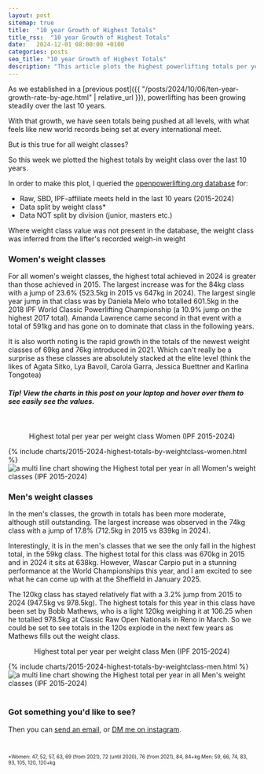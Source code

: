 ```yaml
---
layout: post
sitemap: true
title:  "10 year Growth of Highest Totals"
title_rss:  "10 year Growth of Highest Totals"
date:   2024-12-01 08:00:00 +0100
categories: posts
seo_title: "10 year Growth of Highest Totals"
description: "This article plots the highest powerlifting totals per yer per weight class from 2015 to 2024. The data for this analysis comes from the openpowerlifting database."
---
```


As we established in a [previous post]({{ "/posts/2024/10/06/ten-year-growth-rate-by-age.html" | relative_url }}), powerlifting has been growing steadily over the last 10 years.

With that growth, we have seen totals being pushed at all levels, with what feels like new world records being set at every international meet.

But is this true for all weight classes?

So this week we plotted the highest totals by weight class over the last 10 years.

In order to make this plot, I queried the [openpowerlifting.org database](https://www.openpowerlifting.org/) for: 

- Raw, SBD, IPF-affiliate meets held in the last 10 years (2015-2024)
- Data split by weight class*
- Data NOT split by division (junior, masters etc.)

Where weight class value was not present in the database, the weight class was inferred from the lifter's recorded weigh-in weight

### Women's weight classes

For all women's weight classes, the highest total achieved in 2024 is greater than those achieved in 2015. The largest increase was for the 84kg class with a jump of 23.6% (523.5kg in 2015 vs 647kg in 2024).
The largest single year jump in that class was by Daniela Melo who totalled 601.5kg in the 2018 IPF World Classic Powerlifting Championship (a 10.9% jump on the highest 2017 total). Amanda Lawrence came second in that event with a total of 591kg and has gone on to dominate that class in the following years.

It is also worth noting is the rapid growth in the totals of the newest weight classes of 69kg and 76kg introduced in 2021. Which can't really be a surprise as these classes are absolutely stacked at the elite level (think the likes of Agata Sitko, Lya Bavoil, Carola Garra, Jessica Buettner and Karlina Tongotea)


##### Tip! View the charts in this post on your laptop and hover over them to see easily see the values.

<br>
<p style="text-align:center">Highest total per year per weight class Women (IPF 2015-2024)</p>


<div class="custom-chart">
  <div class="html-content">
    {% include charts/2015-2024-highest-totals-by-weightclass-women.html %}
  </div>
  <div class="svg-content">
    <img src="/assets/charts/2015-2024-highest-totals-by-weightclass-women.svg" alt="a multi line chart showing the Highest total per year in all Women's weight classes (IPF 2015-2024)">
  </div>
</div>


### Men's weight classes

In the men's classes, the growth in totals has been more moderate, although still outstanding. The largest increase was observed in the 74kg class with a jump of 17.8% (712.5kg in 2015 vs 839kg in 2024).

Interestingly, it is in the men's classes that we see the only fall in the highest total, in the 59kg class. The highest total for this class was 670kg in 2015 and in 2024 it sits at 638kg. 
However, Wascar Carpio put in a stunning performance at the World Championships this year, and I am excited to see what he can come up with at the Sheffield in January 2025.

The 120kg class has stayed relatively flat with a 3.2% jump from 2015 to 2024 (947.5kg vs 978.5kg). The highest totals for this year in this class have been set by Bobb Mathews, who is a light 120kg weighing it at 106.25 when he totalled 978.5kg at Classic Raw Open Nationals in Reno in March.
So we could be set to see totals in the 120s explode in the next few years as Mathews fills out the weight class.

<p style="text-align:center">Highest total per year per weight class Men (IPF 2015-2024)</p>


<div class="custom-chart">
  <div class="html-content">
    {% include charts/2015-2024-highest-totals-by-weightclass-men.html %}
  </div>
  <div class="svg-content">
    <img src="/assets/charts/2015-2024-highest-totals-by-weightclass-men.svg" alt="a multi line chart showing the Highest total per year in all Men's weight classes (IPF 2015-2024)">
  </div>
</div>



<br>

### Got something you'd like to see?

Then you can [send an email](mailto:info@powerliftingindata.com), or [DM me on instagram](https://www.instagram.com/powerliftingindata/).




<br>
<p style="font-size: 10px;">*Women: 47, 52, 57, 63, 69 (from 2021), 72 (until 2020), 76 (from 2021), 84, 84+kg Men: 59, 66, 74, 83, 93, 105, 120, 120+kg</p>